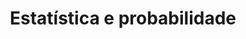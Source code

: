---
title: "Estatística e probabilidade"
layout: collection
permalink: /estatistica-probabilidade/
collection: estatistica-probabilidade
entries_layout: grid
classes: wide
---